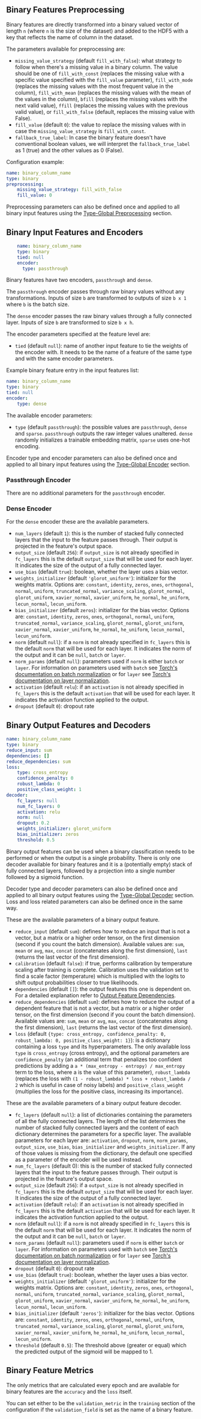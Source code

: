 ## Binary Features Preprocessing

Binary features are directly transformed into a binary valued vector of length `n` (where `n` is the size of the
dataset) and added to the HDF5 with a key that reflects the name of column in the dataset.

The parameters available for preprocessing are:

- `missing_value_strategy` (default `fill_with_false`): what strategy to follow when there's a missing value in a binary
column. The value should be one of `fill_with_const` (replaces the missing value with a specific value specified with
the `fill_value` parameter), `fill_with_mode` (replaces the missing values with the most frequent value in the column),
`fill_with_mean` (replaces the missing values with the mean of the values in the column), `bfill` (replaces the missing values with the next valid value), `ffill` (replaces the missing values with the previous valid value), or `fill_with_false` (default, replaces the missing value with False).
- `fill_value` (default `0`): the value to replace the missing values with in case the `missing_value_strategy` is
`fill_with_const`.
- `fallback_true_label`: In case the binary feature doesn't have conventional boolean values, we will interpret the
`fallback_true_label` as 1 (true) and the other values as 0 (False).

Configuration example:

```yaml
name: binary_column_name
type: binary
preprocessing:
    missing_value_strategy: fill_with_false
    fill_value: 0
```

Preprocessing parameters can also be defined once and applied to all binary input features using
the [Type-Global Preprocessing](../defaults.md#type-global-preprocessing) section.

## Binary Input Features and Encoders

```yaml
    name: binary_column_name
    type: binary
    tied: null
    encoder: 
      type: passthrough
```

Binary features have two encoders, `passthrough` and `dense`.

The `passthrough` encoder passes through raw binary values without any transformations. Inputs of size `b` are
transformed to outputs of size `b x 1` where `b` is the batch size.

The `dense` encoder passes the raw binary values through a fully connected layer. Inputs of size `b` are transformed to
size `b x h`.

The encoder parameters specified at the feature level are:

- `tied` (default `null`): name of another input feature to tie the weights of the encoder with. It needs to be the name of
a feature of the same type and with the same encoder parameters.

Example binary feature entry in the input features list:

```yaml
name: binary_column_name
type: binary
tied: null
encoder: 
    type: dense
```

The available encoder parameters:

- `type` (default `passthrough`): the possible values are `passthrough`, `dense` and `sparse`. `passthrough` outputs the
raw integer values unaltered. `dense` randomly initializes a trainable embedding matrix, `sparse` uses one-hot encoding.

Encoder type and encoder parameters can also be defined once and applied to all binary input features using the
[Type-Global Encoder](../defaults.md#type-global-encoder) section.

### Passthrough Encoder

There are no additional parameters for the `passthrough` encoder.

### Dense Encoder

For the `dense` encoder these are the available parameters.

- `num_layers` (default `1`): this is the number of stacked fully connected layers that the input to the feature passes
through. Their output is projected in the feature's output space.
- `output_size` (default `256`): if `output_size` is not already specified in `fc_layers` this is the default
`output_size` that will be used for each layer. It indicates the size of the output of a fully connected layer.
- `use_bias` (default `true`): boolean, whether the layer uses a bias vector.
- `weights_initializer` (default `'glorot_uniform'`): initializer for the weights matrix. Options are: `constant`,
`identity`, `zeros`, `ones`, `orthogonal`, `normal`, `uniform`, `truncated_normal`, `variance_scaling`, `glorot_normal`,
`glorot_uniform`, `xavier_normal`, `xavier_uniform`, `he_normal`, `he_uniform`, `lecun_normal`, `lecun_uniform`.
- `bias_initializer` (default `zeros`):  initializer for the bias vector. Options are: `constant`, `identity`, `zeros`,
`ones`, `orthogonal`, `normal`, `uniform`, `truncated_normal`, `variance_scaling`, `glorot_normal`, `glorot_uniform`,
`xavier_normal`, `xavier_uniform`, `he_normal`, `he_uniform`, `lecun_normal`, `lecun_uniform`.
- `norm` (default `null`): if a `norm` is not already specified in `fc_layers` this is the default `norm` that will be
used for each layer. It indicates the norm of the output and it can be `null`, `batch` or `layer`.
- `norm_params` (default `null`): parameters used if `norm` is either `batch` or `layer`. For information on parameters
used with `batch` see [Torch's documentation on batch normalization](https://pytorch.org/docs/stable/generated/torch.nn.BatchNorm2d.html)
or for `layer` see [Torch's documentation on layer normalization](https://pytorch.org/docs/stable/generated/torch.nn.LayerNorm.html).
- `activation` (default `relu`): if an `activation` is not already specified in `fc_layers` this is the default
`activation` that will be used for each layer. It indicates the activation function applied to the output.
- `dropout` (default `0`): dropout rate

## Binary Output Features and Decoders

```yaml
name: binary_column_name
type: binary
reduce_input: sum
dependencies: []
reduce_dependencies: sum
loss:
    type: cross_entropy
    confidence_penalty: 0
    robust_lambda: 0
    positive_class_weight: 1
decoder:
    fc_layers: null
    num_fc_layers: 0
    activation: relu
    norm: null
    dropout: 0.2
    weights_initializer: glorot_uniform
    bias_initializer: zeros
    threshold: 0.5
```

Binary output features can be used when a binary classification needs to be performed or when the output is a single
probability. There is only one decoder available for binary features and it is a (potentially empty) stack of fully
connected layers, followed by a projection into a single number followed by a sigmoid function.

Decoder type and decoder parameters can also be defined once and applied to all binary output features using the [Type-Global Decoder](../defaults.md#type-global-decoder) section. Loss and loss related parameters can
also be defined once in the same way.

These are the available parameters of a binary output feature.

- `reduce_input` (default `sum`): defines how to reduce an input that is not a vector, but a matrix or a higher order
tensor, on the first dimension (second if you count the batch dimension). Available values are: `sum`, `mean` or `avg`,
`max`, `concat` (concatenates along the first dimension), `last` (returns the last vector of the first dimension).
- `calibration` (default `false`): if true, performs calibration by temperature scaling after training is complete.
Calibration uses the validation set to find a scale factor (temperature) which is multiplied with the logits to shift
output probabilities closer to true likelihoods.
- `dependencies` (default `[]`): the output features this one is dependent on. For a detailed explanation refer to
[Output Feature Dependencies](../output_features#output-feature-dependencies).
- `reduce_dependencies` (default `sum`): defines how to reduce the output of a dependent feature that is not a vector,
but a matrix or a higher order tensor, on the first dimension (second if you count the batch dimension). Available
values are: `sum`, `mean` or `avg`, `max`, `concat` (concatenates along the first dimension), `last` (returns the last
vector of the first dimension).
- `loss` (default `{type: cross_entropy, confidence_penalty: 0, robust_lambda: 0, positive_class_weight: 1}`): is a
dictionary containing a loss `type` and its hyperparameters. The only available loss `type` is `cross_entropy` (cross
entropy), and the optional parameters are `confidence_penalty` (an additional term that penalizes too confident
predictions by adding a `a * (max_entropy - entropy) / max_entropy` term to the loss, where a is the value of this
parameter), `robust_lambda` (replaces the loss with `(1 - robust_lambda) * loss + robust_lambda / 2` which is useful in
case of noisy labels) and `positive_class_weight` (multiplies the loss for the positive class, increasing its importance).

These are the available parameters of a binary output feature decoder.

- `fc_layers` (default `null`): a list of dictionaries containing the parameters of all the fully connected layers.
The length of the list determines the number of stacked fully connected layers and the content of each dictionary
determines the parameters for a specific layer. The available parameters for each layer are: `activation`, `dropout`,
`norm`, `norm_params`, `output_size`, `use_bias`, `bias_initializer` and `weights_initializer`. If any of those values
is missing from the dictionary, the default one specified as a parameter of the encoder will be used instead.
- `num_fc_layers` (default 0): this is the number of stacked fully connected layers that the input to the feature passes
through. Their output is projected in the feature's output space.
- `output_size` (default `256`): if a `output_size` is not already specified in `fc_layers` this is the default
`output_size` that will be used for each layer. It indicates the size of the output of a fully connected layer.
- `activation` (default `relu`): if an `activation` is not already specified in `fc_layers` this is the default
`activation` that will be used for each layer. It indicates the activation function applied to the output.
- `norm` (default `null`): if a `norm` is not already specified in `fc_layers` this is the default `norm` that will be
used for each layer. It indicates the norm of the output and it can be `null`, `batch` or `layer`.
- `norm_params` (default `null`): parameters used if `norm` is either `batch` or `layer`. For information on parameters
used with `batch` see [Torch's documentation on batch normalization](https://pytorch.org/docs/stable/generated/torch.nn.BatchNorm2d.html)
or for `layer` see [Torch's documentation on layer normalization](https://pytorch.org/docs/stable/generated/torch.nn.LayerNorm.html).
- `dropout` (default `0`): dropout rate
- `use_bias` (default `true`): boolean, whether the layer uses a bias vector.
- `weights_initializer` (default `'glorot_uniform'`): initializer for the weights matrix. Options are: `constant`,
`identity`, `zeros`, `ones`, `orthogonal`, `normal`, `uniform`, `truncated_normal`, `variance_scaling`, `glorot_normal`,
`glorot_uniform`, `xavier_normal`, `xavier_uniform`, `he_normal`, `he_uniform`, `lecun_normal`, `lecun_uniform`.
- `bias_initializer` (default `'zeros'`): initializer for the bias vector. Options are: `constant`, `identity`, `zeros`,
`ones`, `orthogonal`, `normal`, `uniform`, `truncated_normal`, `variance_scaling`, `glorot_normal`, `glorot_uniform`,
`xavier_normal`, `xavier_uniform`, `he_normal`, `he_uniform`, `lecun_normal`, `lecun_uniform`.
- `threshold` (default `0.5`): The threshold above (greater or equal) which the predicted output of the sigmoid will be
mapped to 1.

## Binary Feature Metrics

The only metrics that are calculated every epoch and are available for binary features are the `accuracy` and the `loss`
itself.

You can set either to be the `validation_metric` in the `training` section of the configuration if the
`validation_field` is set as the name of a binary feature.
